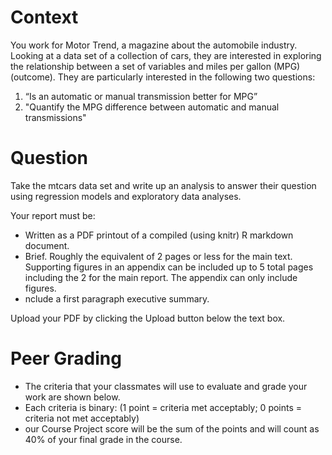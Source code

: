 <h1>Context</h1>

<p>You work for Motor Trend, a magazine about the automobile industry. Looking at a data set of a collection of cars, they are interested in exploring the relationship between a set of variables and miles per gallon (MPG) (outcome). They are particularly interested in the following two questions:</p>

<ol>
  <li>“Is an automatic or manual transmission better for MPG”</li>
  <li>"Quantify the MPG difference between automatic and manual transmissions"</li>
</ol>


<h1>Question</h1>

<p>Take the mtcars data set and write up an analysis to answer their question using regression models and exploratory data analyses.</p>

<p>Your report must be:</p>
<ul>
  <li>Written as a PDF printout of a compiled (using knitr) R markdown document.</li>
  <li>Brief. Roughly the equivalent of 2 pages or less for the main text. Supporting figures in an appendix can be included up to 5 total pages including the 2 for the main report. The appendix can only include figures.</li>
  <li>nclude a first paragraph executive summary.</li>
</ul>
<p>Upload your PDF by clicking the Upload button below the text box.</p>
<h1>Peer Grading</h1>
<ul>
  <li>The criteria that your classmates will use to evaluate and grade your work are shown below. </li>
  <li>Each criteria is binary: (1 point = criteria met acceptably; 0 points = criteria not met acceptably)</li>
  <li>our Course Project score will be the sum of the points and will count as 40% of your final grade in the course. </li>
</ul>